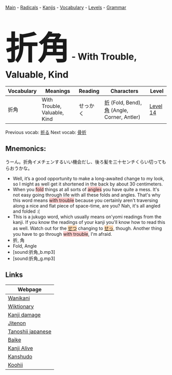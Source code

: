 <style> bigfont {font-size: 100px}</style>
[Main](../README.md) -
[Radicals](../radicals.md) -
[Kanjis](../kanjis.md) -
[Vocabulary](../vocabulary.md) -
[Levels](../levels.md) -
[Grammar](../grammar.md)
# <bigfont> 折角</bigfont> - With Trouble, Valuable, Kind 

| Vocabulary | Meanings | Reading | Characters | Level |
| --- | --- | --- | --- | --- |
| 折角 | With Trouble, Valuable, Kind | せっかく |  [折](../kanjis/折.md) (Fold, Bend), [角](../kanjis/角.md) (Angle, Corner, Antler) | [Level 14](../levels/wk_level14.md) |

Previous vocab: [折る](折る.md) Next vocab: [骨折](骨折.md) 

## Mnemonics:
うーん。折角イメチェンするいい機会だし、後ろ髪を三十センチくらい切ってもらおうかな。
* Well, it’s a good opportunity to make a long-awaited change to my look, so I might as well get it shortened in the back by about 30 centimeters.
* When you <span style="background-color:#ffcccb"> fold</span> things at all sorts of <span style="background-color:#ffcccb"> angles</span> you have quite a mess. It's not easy going through life with all these folds and angles. That's why this word means <span style="background-color:#ffcccb"> with trouble</span> because you certainly aren't traversing along a nice and flat piece of space-time, are you? Nah, it's all angled and folded :(
* This is a jukugo word, which usually means on'yomi readings from the kanji. If you know the readings of your kanji you'll know how to read this as well. Watch out for the <span style="background-color:#fed8b1"> [せつ](https://jisho.org/search/せつ)</span> changing to <span style="background-color:#fed8b1"> [せっ](https://jisho.org/search/せっ)</span>, though. Another thing you have to go through <span style="background-color:#ffcccb"> with trouble</span>, I'm afraid.
* 折, 角
* Fold, Angle
* [sound:折角_b.mp3]
* [sound:折角_g.mp3]


## Links 

| Webpage |
| --- |
| [Wanikani          ](https://www.wanikani.com/kanji/折角) |
| [Wiktionary        ](https://en.wiktionary.org/wiki/折角) |
| [Kanji damage      ](http://www.kanjidamage.com/kanji/search?utf8=✓&q=折角) |
| [Jitenon           ](https://jitenon.com/kanji/折角) |
| [Tanoshii japanese ](https://www.tanoshiijapanese.com/dictionary/kanji.cfm?k=折角) |
| [Baike             ](https://baike.baidu.com/item/折角) |
| [Kanji Alive       ](https://app.kanjialive.com/折角) |
| [Kanshudo          ](https://www.kanshudo.com/searchmn?q=折角) |
| [Koohii            ](https://kanji.koohii.com/study/kanji/折角) |
